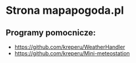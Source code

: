 # Strona mapapogoda.pl
## Programy pomocnicze:
- https://github.com/kreperu/WeatherHandler
- https://github.com/kreperu/Mini-meteostation
